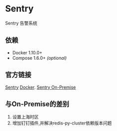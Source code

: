 # Sentry

Sentry 告警系统

## 依赖

 * Docker 1.10.0+
 * Compose 1.6.0+ _(optional)_

## 官方链接

[Sentry](https://sentry.io/) 
[Docker](https://www.docker.com/).
[Sentry On-Premise](https://github.com/getsentry/onpremise)

## 与On-Premise的差别

1. 设置上海时区
2. 增加钉钉插件,并解决redis-py-cluster依赖版本问题

